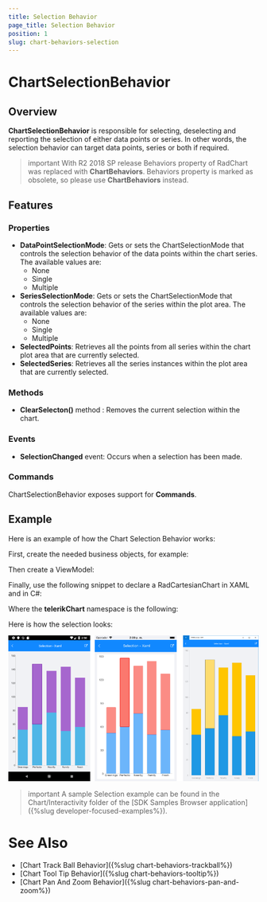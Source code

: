 ```yaml
---
title: Selection Behavior
page_title: Selection Behavior
position: 1
slug: chart-behaviors-selection
---
```


# ChartSelectionBehavior

## Overview

**ChartSelectionBehavior** is responsible for selecting, deselecting and reporting the selection of either data points or series. In other words, the selection behavior can target data points, series or both if required.

>important With R2 2018 SP release Behaviors property of RadChart was replaced with **ChartBehaviors**. Behaviors property is marked as obsolete, so please use **ChartBehaviors** instead.

## Features

### Properties

- **DataPointSelectionMode**: Gets or sets the ChartSelectionMode that controls the selection behavior of the data points within the chart series. The available values are:
	-  None
	-  Single
	-  Multiple
- **SeriesSelectionMode**: Gets or sets the ChartSelectionMode that controls the selection behavior of the series within the plot area. The available values are:
	-  None
	-  Single
	-  Multiple
- **SelectedPoints**: Retrieves all the points from all series within the chart plot area that are currently selected.
- **SelectedSeries**: Retrieves all the series instances within the plot area that are currently selected.

### Methods

- **ClearSelecton()** method : Removes the current selection within the chart.

### Events

- **SelectionChanged** event: Occurs when a selection has been made.

### Commands

ChartSelectionBehavior exposes support for **Commands**. 

## Example

Here is an example of how the Chart Selection Behavior works:

First, create the needed business objects, for example:

<snippet id='categorical-data-model'/>

Then create a ViewModel:

<snippet id='chart-selection-behavior-view-model'/>

Finally, use the following snippet to declare a RadCartesianChart in XAML and in C#:

<snippet id='chart-interactivity-selectionseries-xaml'/>
<snippet id='chart-interactivity-selectionseries-csharp'/>

Where the **telerikChart** namespace is the following:

<snippet id='xmlns-telerikchart'/>
<snippet id='ns-telerikchart'/>

Here is how the selection looks:

![Selection Behavior](images/chart-behaviors-selection.png)

>important A sample Selection example can be found in the Chart/Interactivity folder of the [SDK Samples Browser application]({%slug developer-focused-examples%}).

# See Also

- [Chart Track Ball Behavior]({%slug chart-behaviors-trackball%})
- [Chart Tool Tip Behavior]({%slug chart-behaviors-tooltip%})
- [Chart Pan And Zoom Behavior]({%slug chart-behaviors-pan-and-zoom%})
